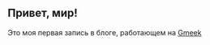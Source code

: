 ## Привет, мир!
Это моя первая запись в блоге, работающем на [Gmeek][1]

[1]: https://github.com/Meekdai/Gmeek/tree/main